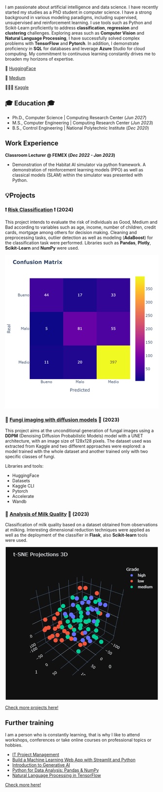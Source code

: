 I am passionate about artificial intelligence and data science. I have recently started my studies as a PhD student in computer science. I have a strong background in various modeling paradigms, including supervised, unsupervised and reinforcement learning. I use tools such as Python and Scikit-Learn proficiently to address **classification**, **regression** and **clustering** challenges. Exploring areas such as **Computer Vision** and **Natural Language Processing**, I have successfully solved complex problems with **TensorFlow** and **Pytorch**. In addition, I demonstrate proficiency in **SQL** for databases and leverage **Azure** Studio for cloud computing. My commitment to continuous learning constantly drives me to broaden my horizons of expertise.

🤗 [HuggingFace](https://huggingface.co/MexicanVanGogh) 

📄 [Medium](https://medium.com/@galiciaz2021) 

👨🏾‍💻 [Kaggle](https://www.kaggle.com/miguelgalicia)



## 🎓 Education 🎓
- Ph.D., Computer Science | Computing Research Center (_Jun 2027_)
- M.S., Computer Engineering	| Computing Research Center (_Jun 2023_)
- B.S., Control Engineering | National Polytechnic Institute (_Dec 2020_)

## Work Experience
**Classroom Lecturer @ FEMEX (_Dec 2022 - Jan 2023_)**
- Demonstration of the Habitat AI simulator via python framework. A demonstration of reinforcement learning models (PPO) as well as classical models (SLAM) within the simulator was presented with Python.

## 💡Projects


### ❗ [Risk Classification](https://github.com/mikeagz/Risk-Classification) ❗ (2024)

This project intends to evaluate the risk of individuals as Good, Medium and Bad according to variables such as age, income, number of children, credit cards, mortgage among others for decision making. Cleaning and preprocessing tasks, outlier detection as well as modeling (**AdaBoost**) for the classification task were performed. Libraries such as **Pandas**, **Plotly**, **Scikit-Learn** and **NumPy** were used.

<p align="center">
   <img width=600 src="https://github.com/mikeagz/Risk-Classification/blob/main/report/img/cm.png?raw=true" alt="CM"/>
</p>

### 🍄 [Fungi imaging with diffusion models](https://github.com/mikeagz/Mushroom-Diffusion) 🍄 (2023)
This project aims at the unconditional generation of fungal images using a **DDPM** (Denoising Diffusion Probabilistic Models) model with a UNET architecture, with an image size of 128x128 pixels. The dataset used was extracted from Kaggle and two different approaches were explored: a model trained with the whole dataset and another trained only with two specific classes of fungi.

Libraries and tools:
- HuggingFace
- Datasets
- Kaggle CLI
- Pytorch
- Accelerate
- Wandb

### 🐄 [Analysis of Milk Quality](https://github.com/mikeagz/Milk-Quality) 🐄 (2023)
Classification of milk quality based on a dataset obtained from observations at milking. Interesting dimensional reduction techniques were applied as well as the deployment of the classifier in **Flask**, also **Scikit-learn** tools were used.

<p align="center">
   <img src="https://github.com/mikeagz/portfolio/blob/main/assets/img/ProjectionsfromtSNE3D.png?raw=true" alt="Projection"/>
</p>



[Check more projects here!](more-projects.md)

## Further training
I am a person who is constantly learning, that is why I like to attend workshops, conferences or take online courses on professional topics or hobbies.

- [IT Project Management](https://drive.google.com/file/d/11AdWADj3LvfMMs7U44TOEAsLdaqnrxg9/view)
- [Build a Machine Learning Web App with Streamlit and Python](https://www.coursera.org/account/accomplishments/verify/LZMDYCJCR2UY)
- [Introduction to Generative AI](https://www.coursera.org/account/accomplishments/verify/TVYKF9C2XEMS)
- [Python for Data Analysis: Pandas & NumPy](https://www.coursera.org/account/accomplishments/verify/6QRKQ8GZFF5N)
- [Natural Language Processing in TensorFlow](https://www.coursera.org/account/accomplishments/certificate/A2SGRBHW4UYB)

[Check more here!](further-training.md)

